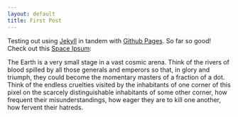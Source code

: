 ```yaml
---
layout: default
title: First Post
---
```


Testing out using [Jekyll](http://jekyllrb.com/) in tandem with [Github Pages](http://pages.github.com/). So far so good! Check out this [Space Ipsum](http://spaceipsum.com/):

The Earth is a very small stage in a vast cosmic arena. Think of the rivers of blood spilled by all those generals and emperors so that, in glory and triumph, they could become the momentary masters of a fraction of a dot. Think of the endless cruelties visited by the inhabitants of one corner of this pixel on the scarcely distinguishable inhabitants of some other corner, how frequent their misunderstandings, how eager they are to kill one another, how fervent their hatreds.
